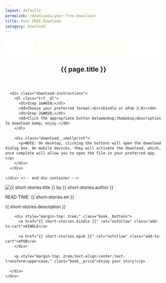 ```yaml
---
layout: default2
permalink: /downloads/your-free-download/
title: Your FREE Download
category: download
---
```


<script>
    function getAllUrlParams(url) {

  // get query string from url (optional) or window
  var queryString = url ? url.split('?')[1] : window.location.search.slice(1);

  // we'll store the parameters here
  var obj = {};

  // if query string exists
  if (queryString) {

    // stuff after # is not part of query string, so get rid of it
    queryString = queryString.split('#')[0];

    // split our query string into its component parts
    var arr = queryString.split('&');

    for (var i=0; i<arr.length; i++) {
      // separate the keys and the values
      var a = arr[i].split('=');

      // in case params look like: list[]=thing1&list[]=thing2
      var paramNum = undefined;
      var paramName = a[0].replace(/\[\d*\]/, function(v) {
        paramNum = v.slice(1,-1);
        return '';
      });

      // set parameter value (use 'true' if empty)
      var paramValue = typeof(a[1])==='undefined' ? true : a[1];

      // (optional) keep case consistent
      paramName = paramName.toLowerCase();
      paramValue = paramValue.toLowerCase();

      // if parameter name already exists
      if (obj[paramName]) {
        // convert value to array (if still string)
        if (typeof obj[paramName] === 'string') {
          obj[paramName] = [obj[paramName]];
        }
        // if no array index number specified...
        if (typeof paramNum === 'undefined') {
          // put the value on the end of the array
          obj[paramName].push(paramValue);
        }
        // if array index number specified...
        else {
          // put the value at that index number
          obj[paramName][paramNum] = paramValue;
        }
      }
      // if param name doesn't exist yet, set it
      else {
        obj[paramName] = paramValue;
      }
    }
  }

  return obj;
}
  </script>


<div class="{{ page.title }}">

  <header class="pagehead">
     <section class="pagetitle">
      <img class="hideonmobile" src="/assets/img/site/tmp12.svg" alt="Tales of Murder, for readers with time to kill!">
      <h1><span>{{ page.title }}</span></h1>
    </section> <!-- end div.pagetitle --> 
    
  </header>

  <section class="page-intro">
    <div class="trf__main">
      <!-- <h3 class="intro">Thanks for requesting your Enjoy the story.</h3> -->

      <div class="download-instructions">
        <dl class="trf__dl">
          <dt>Step 1&#058;</dt>
          <dd>Choose your preferred format:<br>(Kindle or ePub 3.0)</dd>
          <dt>Step 2&#058;</dt>
          <dd>Click the appropriate button below&nbsp;the&nbsp;description to download &amp; enjoy.</dd>
        </dl>

        <div class="download__smallprint">
          <p>NOTE: On desktop, clicking the buttons will open the download dialog box. On mobile devices, they will activate the download, which, once complete will allow you to open the file in your preferred app.</p>
        </div>
      </div>

    </div> <!-- end div container -->
  </section>
  
  <section class="intro">
    <div class="freebie">
      <img src="{{ short-stories.image }}" alt="{{ short-stories.title }} by {{ short-stories.author }}">
      <div class="freebie__inner">
        <p id="books__title"></p>
        <p id="books__author"></p>
        <p class="etr">READ TIME: {{ short-stories.etr }}</p>
        <p>{{ short-stories.description }}</p>

        <div style="margin-top: 2rem;" class="book__buttons">
          <a href="{{ short-stories.kindle }}" rel="nofollow" class="add-to-cart">KINDLE</a>
          
          <a href="{{ short-stories.epub }}" rel="nofollow" class="add-to-cart">ePUB</a>
        </div>

        <p style="margin-top: 2rem;text-align:center;text-transform:uppercase;" class="book__price">Enjoy your story!</p>

      </div>
    </div>
  </section> <!-- end section intro -->

<script>
  var urlParams = new URLSearchParams(window.location.search);

  // console.log(urlParams.get('title'));
  // console.log(urlParams.toString());
  var title = (urlParams.getAll('title'));
      title = title.toString();

      author = (urlParams.getAll('author'));
      author = author.toString();

  document.getElementById("books__title").innerHTML = title;
  document.getElementById("books__author").innerHTML = "By" author;  


  

</script>

</div>
